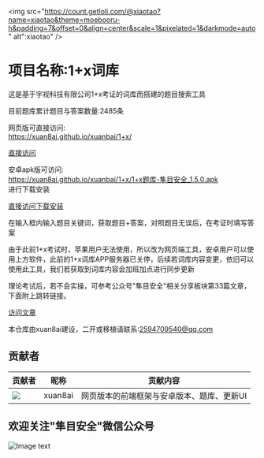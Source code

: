 <img src="https://count.getloli.com/@xiaotao?name=xiaotao&theme=moebooru-h&padding=7&offset=0&align=center&scale=1&pixelated=1&darkmode=auto" alt":xiaotao" />

项目名称:1+x词库<br>
==========

这是基于宇视科技有限公司1+x考证的词库而搭建的题目搜索工具<br>

目前题库累计题目与答案数量:2485条

网页版可直接访问:<br>
https://xuan8ai.github.io/xuanbai/1+x/<br>

[直接访问](https://xuan8ai.github.io/xuanbai/1+x/)<br>

安卓apk版可访问:<br>
https://xuan8ai.github.io/xuanbai/1+x/1+x题库-隼目安全_1.5.0.apk <br>
进行下载安装<br>

[直接访问下载安装](https://xuan8ai.github.io/xuanbai/1+x/1+x题库-隼目安全_1.5.0.apk)<br>

在输入框内输入题目关键词，获取题目+答案，对照题目无误后，在考证时填写答案<br>

由于此前1+x考试时，苹果用户无法使用，所以改为网页端工具，安卓用户可以使用上方软件，此前的1+x词库APP服务器已关停，后续若词库内容变更，依旧可以使用此工具，我们若获取到词库内容会加班加点进行同步更新<br>

理论考试后，若不会实操，可参考公众号"隼目安全"相关分享板块第33篇文章，下面附上跳转链接。<br>

[访问文章](https://mp.weixin.qq.com/s/dEq-M6E2wRFokujKQzBlMw)

本仓库由xuan8ai建设，二开或移植请联系:2594709540@qq.com
## 贡献者

贡献者  | 昵称  | 贡献内容
 ---- | ----- | ------  
<img src="https://q.qlogo.cn/g?b=qq&s=100&nk=2594709540" />| xuan8ai | 网页版本的前端框架与安卓版本、题库、更新UI

欢迎关注"隼目安全"微信公众号
-----
![Image text](https://xuan8ai.github.io/xuanbai/qrcode1718724077637.jpg)
